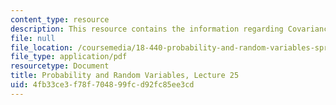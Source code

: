 ```yaml
---
content_type: resource
description: This resource contains the information regarding Covariance and correlation.
file: null
file_location: /coursemedia/18-440-probability-and-random-variables-spring-2014/4fb33ce3f78f704899fcd92fc85ee3cd_MIT18_440S14_Lecture25.pdf
file_type: application/pdf
resourcetype: Document
title: Probability and Random Variables, Lecture 25
uid: 4fb33ce3-f78f-7048-99fc-d92fc85ee3cd
---
```

